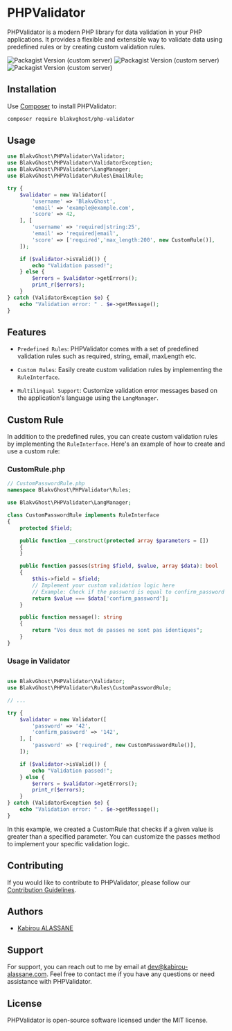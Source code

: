# PHPValidator

PHPValidator is a modern PHP library for data validation in your PHP applications. It provides a flexible and extensible way to validate data using predefined rules or by creating custom validation rules.

![Packagist Version (custom server)](https://img.shields.io/packagist/v/Blakvghost/php-validator?label=stable)
![Packagist Version (custom server)](https://img.shields.io/packagist/l/Blakvghost/php-validator?label=Licence)
![Packagist Version (custom server)](https://img.shields.io/packagist/dt/Blakvghost/php-validator?label=download)

## Installation

Use [Composer](https://getcomposer.org/) to install PHPValidator:

```bash
composer require blakvghost/php-validator
```

## Usage

```php
use BlakvGhost\PHPValidator\Validator;
use BlakvGhost\PHPValidator\ValidatorException;
use BlakvGhost\PHPValidator\LangManager;
use BlakvGhost\PHPValidator\Rules\EmailRule;

try {
    $validator = new Validator([
        'username' => 'BlakvGhost',
        'email' => 'example@example.com',
        'score' => 42,
    ], [
        'username' => 'required|string:25',
        'email' => 'required|email',
        'score' => ['required','max_length:200', new CustomRule()],
    ]);

    if ($validator->isValid()) {
        echo "Validation passed!";
    } else {
        $errors = $validator->getErrors();
        print_r($errors);
    }
} catch (ValidatorException $e) {
    echo "Validation error: " . $e->getMessage();
}

```

## Features

- `Predefined Rules`: PHPValidator comes with a set of predefined validation rules such as required, string, email, maxLength etc.

- `Custom Rules`: Easily create custom validation rules by implementing the `RuleInterface`.

- `Multilingual Support`: Customize validation error messages based on the application's language using the `LangManager`.

## Custom Rule

In addition to the predefined rules, you can create custom validation rules by implementing the `RuleInterface`. Here's an example of how to create and use a custom rule:

### CustomRule.php

```php
// CustomPasswordRule.php
namespace BlakvGhost\PHPValidator\Rules;

use BlakvGhost\PHPValidator\LangManager;

class CustomPasswordRule implements RuleInterface
{
    protected $field;

    public function __construct(protected array $parameters = [])
    {
    }

    public function passes(string $field, $value, array $data): bool
    {
        $this->field = $field;
        // Implement your custom validation logic here
        // Example: Check if the password is equal to confirm_password
        return $value === $data['confirm_password'];
    }

    public function message(): string
    {
        return "Vos deux mot de passes ne sont pas identiques";
    }
}
```
### Usage in Validator

```php

use BlakvGhost\PHPValidator\Validator;
use BlakvGhost\PHPValidator\Rules\CustomPasswordRule;

// ...

try {
    $validator = new Validator([
        'password' => '42',
        'confirm_password' => '142',
    ], [
        'password' => ['required', new CustomPasswordRule()],
    ]);

    if ($validator->isValid()) {
        echo "Validation passed!";
    } else {
        $errors = $validator->getErrors();
        print_r($errors);
    }
} catch (ValidatorException $e) {
    echo "Validation error: " . $e->getMessage();
}
```
In this example, we created a CustomRule that checks if a given value is greater than a specified parameter. You can customize the passes method to implement your specific validation logic.

## Contributing

If you would like to contribute to PHPValidator, please follow our [Contribution Guidelines](CONTRIBUTING.md).

## Authors

- [Kabirou ALASSANE](https://github.com/BlakvGhost)


## Support

For support, you can reach out to me by email at <dev@kabirou-alassane.com>. Feel free to contact me if you have any questions or need assistance with PHPValidator.

## License

PHPValidator is open-source software licensed under the MIT license.

